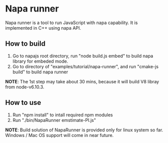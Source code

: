# Napa runner
Napa runner is a tool to run JavaScript with napa capability. It is implemented in C++ using napa API.

## How to build
1. Go to napajs root directory, run "node build.js embed" to build napa library for embeded mode. 
2. Go to directory of "examples/tutorial/napa-runner", and run "cmake-js build" to build napa runner

**NOTE**: The 1st step may take about 30 mins, because it will build V8 libray from node-v6.10.3.

## How to use
1. Run "npm install" to intall required npm modules
2. Run "./bin/NapaRunner emstimate-PI.js"

**NOTE**: Build solution of NapaRunner is provided only for linux system so far. Windows / Mac OS support will come in near future.
